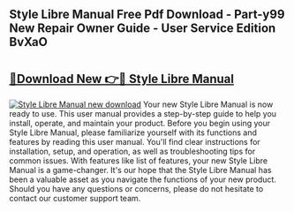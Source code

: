 ## Style Libre Manual Free Pdf Download - Part-y99 New Repair Owner Guide - User Service Edition BvXaO

# <h2><a href="http://bc45802.oget.top/?id=Style+Libre+Manual">🔗Download New 👉🔴 Style Libre Manual</a></h2>

[![Style Libre Manual new download](https://i.imgur.com/5g1atiW.png)](http://bc45802.oget.top/?id=Style+Libre+Manual)
Your new Style Libre Manual is now ready to use. This user manual provides a step-by-step guide to help you install, operate, and maintain your product. Before you begin using your Style Libre Manual, please familiarize yourself with its functions and features by reading this user manual. You'll find clear instructions for installation, setup, and operation, as well as troubleshooting tips for common issues. With features like list of features, your new Style Libre Manual is a game-changer. It's our hope that the Style Libre Manual has been a valuable asset as you navigate the functions of your new product. Should you have any questions or concerns, please do not hesitate to contact our customer support team.
